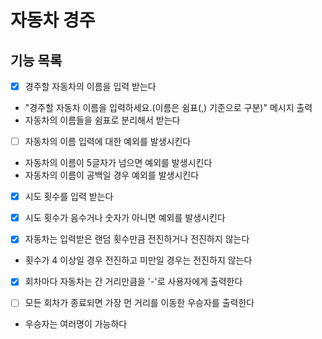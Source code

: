 

# 자동차 경주
## 기능 목록

- [x] 경주할 자동차의 이름을 입력 받는다 
- "경주할 자동차 이름을 입력하세요.(이름은 쉼표(,) 기준으로 구분)" 메시지 출력
- 자동차의 이름들을 쉼표로 분리해서 받는다

- [ ] 자동차의 이름 입력에 대한 예외를 발생시킨다
- 자동차의 이름이 5글자가 넘으면 예외를 발생시킨다
- 자동차의 이름이 공백일 경우 예외를 발생시킨다


- [x] 시도 횟수를 입력 받는다
- [x] 시도 횟수가 음수거나 숫자가 아니면 예외를 발생시킨다


- [x] 자동차는 입력받은 랜덤 횟수만큼 전진하거나 전진하지 않는다
- 횟수가 4 이상일 경우 전진하고 미만일 경우는 전진하지 않는다


- [x] 회차마다 자동차는 간 거리만큼을 '-'로 사용자에게 출력한다


- [ ] 모든 회차가 종료되면 가장 먼 거리를 이동한 우승자를 출력한다
- 우승자는 여러명이 가능하다
